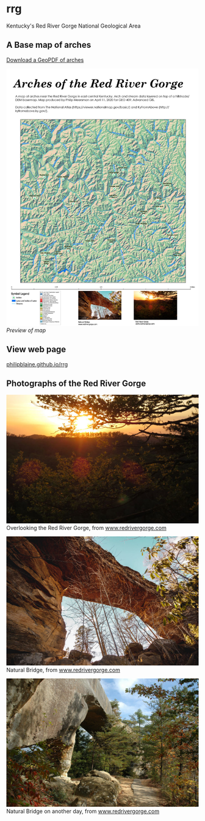 # rrg

Kentucky's Red River Gorge National Geological Area

## A Base map of arches

[Download a GeoPDF of arches](basemap/rrg-arches.pdf)

![Preview of map](basemap/rrg-arches.jpg)    
*Preview of map*

## View web page

[philipblaine.github.io/rrg](https://philipblaine.github.io/rrg)

## Photographs of the Red River Gorge

![Overlooking the Red River Gorge](db.jpg)     
Overlooking the Red River Gorge, from www.redrivergorge.com

![Natural Bridge](nb.jpg)     
Natural Bridge, from www.redrivergorge.com

![Natural Bridge during a different time of day](bridge.jpg)    
Natural Bridge on another day, from www.redrivergorge.com

